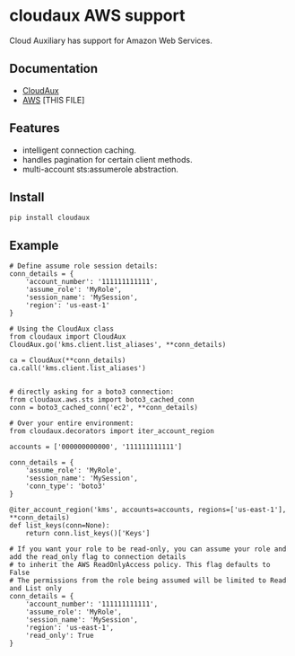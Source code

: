 # cloudaux AWS support

Cloud Auxiliary has support for Amazon Web Services.

## Documentation

 - [CloudAux](../../README.md "CloudAux Readme")
 - [AWS](README.md "Amazon Web Services Docs") [THIS FILE]

## Features

 - intelligent connection caching.
 - handles pagination for certain client methods.
 - multi-account sts:assumerole abstraction.

## Install

    pip install cloudaux

## Example

    # Define assume role session details:
    conn_details = {
        'account_number': '111111111111',
        'assume_role': 'MyRole',
        'session_name': 'MySession',
        'region': 'us-east-1'
    }
    
    # Using the CloudAux class
    from cloudaux import CloudAux
    CloudAux.go('kms.client.list_aliases', **conn_details)
    
    ca = CloudAux(**conn_details)
    ca.call('kms.client.list_aliases')
    
    
    # directly asking for a boto3 connection:
    from cloudaux.aws.sts import boto3_cached_conn
    conn = boto3_cached_conn('ec2', **conn_details)

    # Over your entire environment:
    from cloudaux.decorators import iter_account_region
   
    accounts = ['000000000000', '111111111111']

    conn_details = {
        'assume_role': 'MyRole',
        'session_name': 'MySession',
        'conn_type': 'boto3'
    }
        
    @iter_account_region('kms', accounts=accounts, regions=['us-east-1'], **conn_details)
    def list_keys(conn=None):
        return conn.list_keys()['Keys']
        
    # If you want your role to be read-only, you can assume your role and add the read_only flag to connection details
    # to inherit the AWS ReadOnlyAccess policy. This flag defaults to False
    # The permissions from the role being assumed will be limited to Read and List only
    conn_details = {
        'account_number': '111111111111',
        'assume_role': 'MyRole',
        'session_name': 'MySession',
        'region': 'us-east-1',
        'read_only': True
    }
